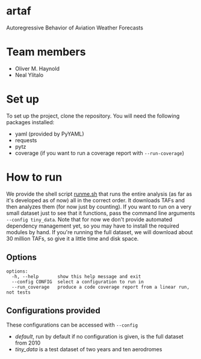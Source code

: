# artaf
Autoregressive Behavior of Aviation Weather Forecasts

# Team members
- Oliver M. Haynold
- Neal Ylitalo

# Set up
To set up the project, clone the repository. You will need the following packages installed:

- yaml (provided by PyYAML)
- requests
- pytz
- coverage (if you want to run a coverage report with `--run-coverage`)

# How to run
We provide the shell script [runme.sh](runme.sh) that runs the entire analysis (as far as it's developed
as of now) all in the correct order. It downloads TAFs and then analyzes them (for now just by counting).
If you want to run on a very small dataset just to see that it functions, pass the command line arguments
``--config tiny_data``. Note that for now we don't provide automated dependency management yet, so you
may have to install the required modules by hand. If you're running the full dataset, we will download about
30 million TAFs, so give it a little time and disk space.

## Options

```
options:
  -h, --help       show this help message and exit
  --config CONFIG  select a configuration to run in
  --run_coverage   produce a code coverage report from a linear run, not tests
```

## Configurations provided
These configurations can be accessed with `--config`
- *default*, run by default if no configuration is given, is the full dataset from 2010
- *tiny_data* is a test dataset of two years and ten aerodromes